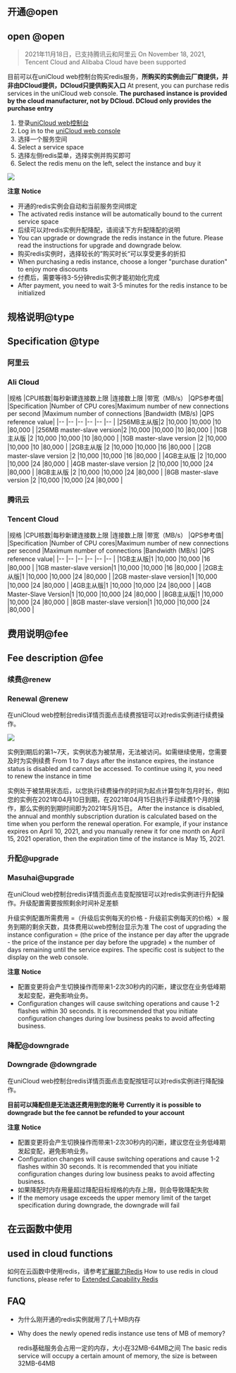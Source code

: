 ## 开通@open
## open @open

> 2021年11月18日，已支持腾讯云和阿里云
> On November 18, 2021, Tencent Cloud and Alibaba Cloud have been supported

目前可以在uniCloud web控制台购买redis服务，**所购买的实例由云厂商提供，并非由DCloud提供，DCloud只提供购买入口**
At present, you can purchase redis services in the uniCloud web console. **The purchased instance is provided by the cloud manufacturer, not by DCloud. DCloud only provides the purchase entry**

1. 登录[uniCloud web控制台](https://unicloud.dcloud.net.cn/)
1. Log in to the [uniCloud web console](https://unicloud.dcloud.net.cn/)
2. 选择一个服务空间
2. Select a service space
3. 选择左侧redis菜单，选择实例并购买即可
3. Select the redis menu on the left, select the instance and buy it

![](https://qiniu-web-assets.dcloud.net.cn/unidoc/zh/redis-new-230506.png)

**注意**
**Notice**

- 开通的redis实例会自动和当前服务空间绑定
- The activated redis instance will be automatically bound to the current service space
- 后续可以对redis实例升配降配，请阅读下方升配降配的说明
- You can upgrade or downgrade the redis instance in the future. Please read the instructions for upgrade and downgrade below.
- 购买redis实例时，选择较长的”购买时长“可以享受更多的折扣
- When purchasing a redis instance, choose a longer "purchase duration" to enjoy more discounts
- 付费后，需要等待3-5分钟redis实例才能初始化完成
- After payment, you need to wait 3-5 minutes for the redis instance to be initialized

## 规格说明@type
## Specification @type

### 阿里云
### Ali Cloud

|规格				|CPU核数|每秒新建连接数上限	|连接数上限	|带宽（MB/s）	|QPS参考值|
|Specification |Number of CPU cores|Maximum number of new connections per second |Maximum number of connections |Bandwidth (MB/s) |QPS reference value|
|--					|--			|--									|--					|--						|--				|
|256MB主从版|2			|10,000							|10,000			|10						|80,000		|
|256MB master-slave version|2 |10,000 |10,000 |10 |80,000 |
|1GB主从版	|2			|10,000							|10,000			|10						|80,000		|
|1GB master-slave version |2 |10,000 |10,000 |10 |80,000 |
|2GB主从版	|2			|10,000							|10,000			|16						|80,000		|
|2GB master-slave version |2 |10,000 |10,000 |16 |80,000 |
|4GB主从版	|2			|10,000							|10,000			|24						|80,000		|
|4GB master-slave version |2 |10,000 |10,000 |24 |80,000 |
|8GB主从版	|2			|10,000							|10,000			|24						|80,000		|
|8GB master-slave version |2 |10,000 |10,000 |24 |80,000 |

### 腾讯云
### Tencent Cloud

|规格			|CPU核数|每秒新建连接数上限	|连接数上限	|带宽（MB/s）	|QPS参考值|
|Specification |Number of CPU cores|Maximum number of new connections per second |Maximum number of connections |Bandwidth (MB/s) |QPS reference value|
|--				|--			|--									|--					|--						|--				|
|1GB主从版|1			|10,000							|10,000			|16						|80,000		|
|1GB master-slave version|1 |10,000 |10,000 |16 |80,000 |
|2GB主从版|1			|10,000							|10,000			|24						|80,000		|
|2GB master-slave version|1 |10,000 |10,000 |24 |80,000 |
|4GB主从版|1			|10,000							|10,000			|24						|80,000		|
|4GB Master-Slave Version|1 |10,000 |10,000 |24 |80,000 |
|8GB主从版|1			|10,000							|10,000			|24						|80,000		|
|8GB master-slave version|1 |10,000 |10,000 |24 |80,000 |

## 费用说明@fee
## Fee description @fee

### 续费@renew
### Renewal @renew

在uniCloud web控制台redis详情页面点击续费按钮可以对redis实例进行续费操作。

![](https://qiniu-web-assets.dcloud.net.cn/unidoc/zh/redis-renew-230506.png)

实例到期后的第1~7天，实例状态为被禁用，无法被访问。如需继续使用，您需要及时为实例续费
From 1 to 7 days after the instance expires, the instance status is disabled and cannot be accessed. To continue using it, you need to renew the instance in time

实例处于被禁用状态后，以您执行续费操作的时间为起点计算包年包月时长，例如您的实例在2021年04月10日到期，在2021年04月15日执行手动续费1个月的操作，那么实例的到期时间即为2021年5月15日。
After the instance is disabled, the annual and monthly subscription duration is calculated based on the time when you perform the renewal operation. For example, if your instance expires on April 10, 2021, and you manually renew it for one month on April 15, 2021 operation, then the expiration time of the instance is May 15, 2021.

### 升配@upgrade
### Masuhai@upgrade

在uniCloud web控制台redis详情页面点击变配按钮可以对redis实例进行升配操作。升级配置需要按照剩余时间补足差额

升级实例配置所需费用 =（升级后实例每天的价格 - 升级前实例每天的价格）× 服务到期的剩余天数，具体费用以web控制台显示为准
The cost of upgrading the instance configuration = (the price of the instance per day after the upgrade - the price of the instance per day before the upgrade) × the number of days remaining until the service expires. The specific cost is subject to the display on the web console.

**注意**
**Notice**

- 配置变更将会产生切换操作而带来1-2次30秒内的闪断，建议您在业务低峰期发起变配，避免影响业务。
- Configuration changes will cause switching operations and cause 1-2 flashes within 30 seconds. It is recommended that you initiate configuration changes during low business peaks to avoid affecting business.

### 降配@downgrade
### Downgrade @downgrade

在uniCloud web控制台redis详情页面点击变配按钮可以对redis实例进行降配操作。

**目前可以降配但是无法退还费用到您的账号**
**Currently it is possible to downgrade but the fee cannot be refunded to your account**

**注意**
**Notice**

- 配置变更将会产生切换操作而带来1-2次30秒内的闪断，建议您在业务低峰期发起变配，避免影响业务。
- Configuration changes will cause switching operations and cause 1-2 flashes within 30 seconds. It is recommended that you initiate configuration changes during low business peaks to avoid affecting business.
- 如果降配时内存用量超过降配目标规格的内存上限，则会导致降配失败
- If the memory usage exceeds the upper memory limit of the target specification during downgrade, the downgrade will fail

## 在云函数中使用
## used in cloud functions

如何在云函数中使用redis，请参考[扩展能力Redis](uniCloud/redis.md)
How to use redis in cloud functions, please refer to [Extended Capability Redis](uniCloud/redis.md)

## FAQ

- 为什么刚开通的redis实例就用了几十MB内存
- Why does the newly opened redis instance use tens of MB of memory?

  redis基础服务会占用一定的内存，大小在32MB-64MB之间
  The basic redis service will occupy a certain amount of memory, the size is between 32MB-64MB